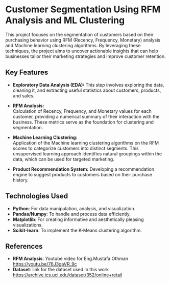 # Customer Segmentation Using RFM Analysis and ML Clustering

This project focuses on the segmentation of customers based on their purchasing behavior using RFM (Recency, Frequency, Monetary) analysis and Machine learning clustering algorithms. By leveraging these techniques, the project aims to uncover actionable insights that can help businesses tailor their marketing strategies and improve customer retention.

## Key Features

- **Exploratory Data Analysis (EDA):**
  This step involves exploring the data, cleaning it, and extracting useful statistics about customers, products, and sales.
  
- **RFM Analysis:**  
  Calculation of Recency, Frequency, and Monetary values for each customer, providing a numerical summary of their interaction with the business. These metrics serve as the foundation for clustering and segmentation.

- **Machine Learning Clustering:**  
  Application of the Machine learning clustering algorithms on the RFM scores to categorize customers into distinct segments. This unsupervised learning approach identifies natural groupings within the data, which can be used for targeted marketing.

- **Product Recommendation System:**
  Developing a recommendation engine to suggest products to customers based on their purchase history.

## Technologies Used

- **Python**: For data manipulation, analysis, and visualization.
- **Pandas/Numpy**: To handle and process data efficiently.
- **Matplotlib**: For creating informative and aesthetically pleasing visualizations.
- **Scikit-learn**: To implement the K-Means clustering algorithm.

## References 

- **RFM Analysis**: Youtube video for Eng.Mustafa Othman  
https://youtu.be/76J3gaVR_9c
- **Dataset**: link for the dataset used in this work 
https://archive.ics.uci.edu/dataset/352/online+retail
